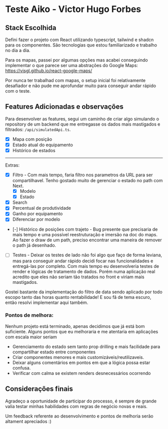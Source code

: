 # Teste Aiko - Victor Hugo Forbes

## Stack Escolhida

Defini fazer o projeto com React utilizando typescript, tailwind e shadcn para os componentes. São tecnologias que estou familiarizado e trabalho no dia a dia.

Para os mapas, passei por algumas opções mas acabei conseguindo implementar o que parece ser uma abstrações do Google Maps: https://visgl.github.io/react-google-maps/

Por nunca ter trabalhad com mapas, o setup inicial foi relativamente desafiador e não pude me aprofundar muito para conseguir andar rápido com o teste.

## Features Adicionadas e observações

Para desenvolver as features, segui um caminho de criar algo simulando o repository de um backend que me entregasse os dados mais mastigados e filtrados: `/api/simulatedApi.ts`.

- [x] Mapa com posição
- [x] Estado atual do equipamento
- [x] Histórico de estados

---

Extras:

- [x] Filtro - Com mais tempo, faria filtro nos parametros da URL para ser compartilhavel. Tenho gostado muito de gerenciar o estado no path com Next.
  - [x] Modelo
  - [x] Estado
- [x] Search
- [x] Percentual de produtividade
- [x] Ganho por equipamento
- [x] Diferenciar por modelo
- [-] Histórico de posições com trajeto - Bug presente que precisaria de mais tempo e uma possível reestruturação e imersão na doc do maps. Ao fazer o draw de um path, preciso encontrar uma maneira de remover o path já desenhado.
- [ ] Testes - Deixar os testes de lado não foi algo que faço de forma leviana, mas para conseguir andar rápido decidi focar nas funcionalidades e entregá-las por completo. Com mais tempo eu desenvolveria testes de render e lógicas de tratamento de dados. Porém numa aplicação real acredito que eles não seriam tão tratados no front e viriam mais mastigados.

Gostei bastante da implementação do filtro de data sendo aplicado por todo escopo tanto das horas quanto rentabilidade! E sou fã de tema escuro, então resolvi implementar aqui também.

### Pontos de melhora:

Nenhum projeto está terminado, apenas decidimos que já está bom suficiente. Alguns pontos que eu melhoraria e me atentaria em aplicações com escala maior seriam

- Gerenciamento do estado sem tanto prop drilling e mais facilidade para compartilhar estado entre componentes
- Criar componentes menores e mais customizáveis/reutilizaveis.
- Deixar alguns comentários em pontos em que a lógica possa estar confusa.
- Verificar com calma se existem renders desnecessários ocorrendo

## Considerações finais

Agradeço a oportunidade de participar do processo, é sempre de grande valia testar minhas habilidades com regras de negócio novas e reais.

Um feedback referente ao desenvolvimento e pontos de melhoria serão altament apreciados :)
